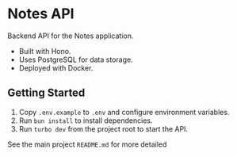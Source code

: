 # Notes API

Backend API for the Notes application.

* Built with Hono.
* Uses PostgreSQL for data storage.
* Deployed with Docker.

## Getting Started

1. Copy `.env.example` to `.env` and configure environment variables.
2. Run `bun install` to install dependencies.
3. Run `turbo dev` from the project root to start the API.

See the main project `README.md` for more detailed
